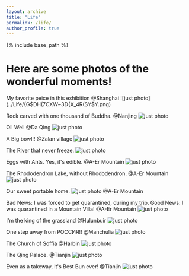 ```yaml
---
layout: archive
title: "Life"
permalink: /life/
author_profile: true
---
```


{% include base_path %}

# Here are some photos of the wonderful moments!


My favorite peice in this exhibition @Shanghai
![just photo](../Life/{G$DH(7CXW~3D{X_4R(SY$Y.png)


Rock carved with one thousand of Buddha. @Nanjing
![just photo](../Life/O@853DZI]%V}UX~3X_TR1JP.png)

Oil Well @Da Qing
![just photo](../Life/IMG_0047.JPG)

A Big bowl!! @Zalan village
![just photo](../images/Life/IMG_0104.JPG)

The River that never freeze. 
![just photo](../images/Life/IMG_0135.JPG)

Eggs with Ants. Yes, it's edible. @A-Er Mountain
![just photo](../images/Life/IMG_0141.JPG)

The Rhododendron Lake, without Rhododendron. @A-Er Mountain
![just photo](../images/Life/IMG_0153.JPG)

Our sweet portable home.
![just photo](../images/Life/IMG_0191.JPG) @A-Er Mountain

Bad News: I was forced to get quarantined, during my trip.
Good News: I was quarantined in a Mountain Villa! @A-Er Mountain
![just photo](../images/Life/IMG_0191.JPG)

I'm the king of the grassland @Hulunbuir
![just photo](../images/Life/IMG_0270.JPG)

One step away from РОССИЯ!! @Manchulia
![just photo](../images/Life/IMG_0398.JPG)

The Church of Soffia @Harbin
![just photo](../images/Life/IMG_0419.JPG)

The Qing Palace. @Tianjin
![just photo](../images/Life/IMG_0438.JPG)

Even as a takeway, it's Best Bun ever! @Tianjin
![just photo](../images/Life/IMG_0465.JPG)